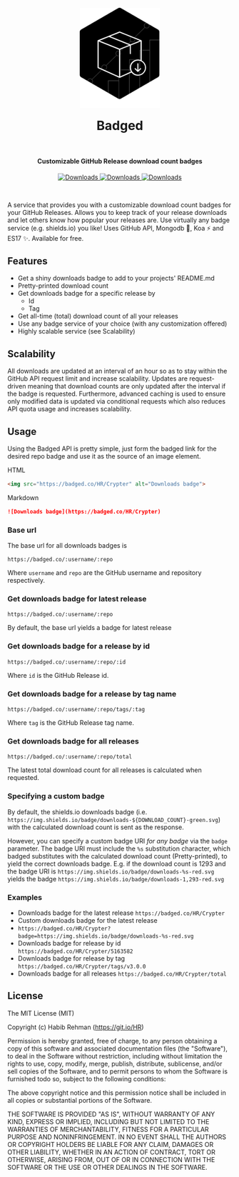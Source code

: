 <h1 align="center">
  <br>
  <a href="https://github.com/HR/Badged"><img src="https://raw.githubusercontent.com/HR/badged/master/public/badged_logo.png" alt="Badged" width="180" style= "margin-bottom: 1rem"></a>
  <br>
  Badged
  <br>
  <br>
</h1>


<h4 align="center">Customizable GitHub Release download count badges</h4>

<p align="center">
  <a href="https://github.com/HR/Crypter">
    <img src="https://badged.co/HR/Crypter?badge=https://img.shields.io/badge/Crypter%20downloads-%s-orange.svg?style=flat-square"
      alt="Downloads">
  </a>
  <a href="https://github.com/atom/atom">
    <img src="https://badged.co/atom/atom?badge=https://img.shields.io/badge/Atom%20downloads-%s-green.svg?style=flat-square"
      alt="Downloads">
  </a>
  <a href="https://github.com/electron/electron">
    <img src="https://badged.co/electron/electron?badge=https://img.shields.io/badge/Electron%20downloads-%s-blue.svg?style=flat-square"
      alt="Downloads">
  </a>
</p>
<br>


A service that provides you with a customizable download count badges for your
GitHub Releases. Allows you to keep track of your release downloads and let
others know how popular your releases are. Use virtually any badge service (e.g.
shields.io) you like! Uses GitHub API, Mongodb 🌱, Koa ⚡ and ES17 ✨.
Available for free.

## Features
- Get a shiny downloads badge to add to your projects' README.md
- Pretty-printed download count
- Get downloads badge for a specific release by
  - Id
  - Tag
- Get all-time (total) download count of all your releases
- Use any badge service of your choice (with any customization offered)
- Highly scalable service (see Scalability)

## Scalability
All downloads are updated at an interval of an hour so as to stay within the
GitHub API request limit and increase scalability. Updates are request-driven
meaning that download counts are only updated after the interval if the badge is
requested. Furthermore, advanced caching is used to ensure only modified data is
updated via conditional requests which also reduces API quota usage and
increases scalability.

## Usage
Using the Badged API is pretty simple, just form the badged link for the desired
repo badge and use it as the source of an image element.

HTML
```html
<img src="https://badged.co/HR/Crypter" alt="Downloads badge">
```
Markdown
```markdown
![Downloads badge](https://badged.co/HR/Crypter)
```

### Base url
The base url for all downloads badges is
```
https://badged.co/:username/:repo
```
Where `username` and `repo` are the GitHub username and repository respectively.

### Get downloads badge for latest release
```
https://badged.co/:username/:repo
```
By default, the base url yields a badge for latest release

### Get downloads badge for a release by id
```
https://badged.co/:username/:repo/:id
```
Where `id` is the GitHub Release id.

### Get downloads badge for a release by tag name
```
https://badged.co/:username/:repo/tags/:tag
```
Where `tag` is the GitHub Release tag name.

### Get downloads badge for all releases
```
https://badged.co/:username/:repo/total
```
The latest total download count for all releases is calculated when requested.

### Specifying a custom badge
By default, the shields.io downloads badge (i.e.
`https://img.shields.io/badge/downloads-${DOWNLOAD_COUNT}-green.svg`) with the
calculated download count is sent as the response.

However, you can specify a custom badge URI _for any badge_ via the `badge`
parameter. The badge URI must include the `%s` substitution character, which
badged substitutes with the calculated download count (Pretty-printed), to yield
the correct downloads badge. E.g. if the download count is 1293 and the badge
URI is `https://img.shields.io/badge/downloads-%s-red.svg` yields the badge
`https://img.shields.io/badge/downloads-1,293-red.svg`

### Examples
- Downloads badge for the latest release `https://badged.co/HR/Crypter`
- Custom downloads badge for the latest release
- `https://badged.co/HR/Crypter?badge=https://img.shields.io/badge/downloads-%s-red.svg`
- Downloads badge for release by id `https://badged.co/HR/Crypter/5163582`
- Downloads badge for release by tag `https://badged.co/HR/Crypter/tags/v3.0.0`
- Downloads badge for all releases `https://badged.co/HR/Crypter/total`

## License
The MIT License (MIT)

Copyright (c) Habib Rehman (https://git.io/HR)

Permission is hereby granted, free of charge, to any person obtaining a copy
of this software and associated documentation files (the "Software"), to deal
in the Software without restriction, including without limitation the rights
to use, copy, modify, merge, publish, distribute, sublicense, and/or sell
copies of the Software, and to permit persons to whom the Software is
furnished todo so, subject to the following conditions:

The above copyright notice and this permission notice shall be included in
all copies or substantial portions of the Software.

THE SOFTWARE IS PROVIDED "AS IS", WITHOUT WARRANTY OF ANY KIND, EXPRESS OR
IMPLIED, INCLUDING BUT NOT LIMITED TO THE WARRANTIES OF MERCHANTABILITY,
FITNESS FOR A PARTICULAR PURPOSE AND NONINFRINGEMENT. IN NO EVENT SHALL THE
AUTHORS OR COPYRIGHT HOLDERS BE LIABLE FOR ANY CLAIM, DAMAGES OR OTHER
LIABILITY, WHETHER IN AN ACTION OF CONTRACT, TORT OR OTHERWISE, ARISING FROM,
OUT OF OR IN CONNECTION WITH THE SOFTWARE OR THE USE OR OTHER DEALINGS IN
THE SOFTWARE.
